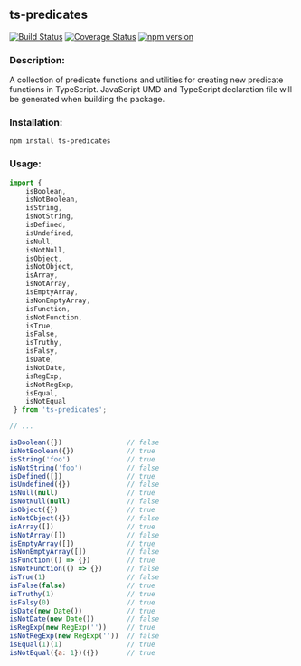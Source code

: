 ## ts-predicates

[![Build Status](https://travis-ci.com/codybonney/ts-predicates.svg?branch=master)](https://travis-ci.com/codybonney/ts-predicates)
[![Coverage Status](https://coveralls.io/repos/github/codybonney/ts-predicates/badge.svg?branch=master)](https://coveralls.io/github/codybonney/ts-predicates?branch=master)
[![npm version](http://img.shields.io/npm/v/ts-predicates.svg?style=flat)](https://npmjs.org/package/ts-predicates "View this project on npm")

### Description:
A collection of predicate functions and utilities for creating new predicate functions in TypeScript. JavaScript UMD and TypeScript declaration file will be generated when building the package.

### Installation:
```
npm install ts-predicates
```

### Usage:
```javascript
import { 
    isBoolean,
    isNotBoolean,
    isString,
    isNotString,
    isDefined,
    isUndefined,
    isNull,
    isNotNull,
    isObject,
    isNotObject,
    isArray,
    isNotArray,
    isEmptyArray,
    isNonEmptyArray,
    isFunction,
    isNotFunction,
    isTrue,
    isFalse,
    isTruthy,
    isFalsy,
    isDate,
    isNotDate,
    isRegExp,
    isNotRegExp,
    isEqual,
    isNotEqual
 } from 'ts-predicates';

// ...

isBoolean({})                // false
isNotBoolean({})             // true
isString('foo')              // true
isNotString('foo')           // false
isDefined([])                // true
isUndefined({})              // false
isNull(null)                 // true
isNotNull(null)              // false
isObject({})                 // true
isNotObject({})              // false
isArray([])                  // true
isNotArray([])               // false
isEmptyArray([])             // true
isNonEmptyArray([])          // false
isFunction(() => {})         // true
isNotFunction(() => {})      // false
isTrue(1)                    // false
isFalse(false)               // true
isTruthy(1)                  // true
isFalsy(0)                   // true
isDate(new Date())           // true
isNotDate(new Date())        // false
isRegExp(new RegExp(''))     // true
isNotRegExp(new RegExp(''))  // false
isEqual(1)(1)                // true
isNotEqual({a: 1})({})       // true
```
